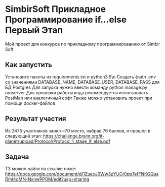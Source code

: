 # SimbirSoft Прикладное Программирование if...else Первый Этап

Мой проект для конкурса по прикладному программированию от Simbir Soft 

## Как запустить

Установите пакеты из requirements.txt и python3.9\n
Создать файл .env со значениями DATABASE_NAME, DATABASE_USER, DATABASE_PASS для БД Postgres
Для запуска нужно ввести команду python manage.py runserver
Для проверки работы кода рекомендуется использовать PostMan или аналогичный софт
Также можно установить проект при помощи docker-файлов

## Результат участия

Из 2475 участников занял ~70 место, набрав 76 баллов, и прошел в следующий этап: 
https://challenge.braim.org/it-planet/upload/Protocol/Protocol_1_stage_if_else.pdf

## Задача

ТЗ можно найти по ссылке ниже:
https://docs.google.com/document/d/1ZuecJ0Ww3zYUCr0pp7efFNKGQuaDml4dMN-NxnwPPOM/edit?usp=sharing
